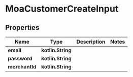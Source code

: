 
# MoaCustomerCreateInput

## Properties
Name | Type | Description | Notes
------------ | ------------- | ------------- | -------------
**email** | **kotlin.String** |  | 
**password** | **kotlin.String** |  | 
**merchantId** | **kotlin.String** |  | 



